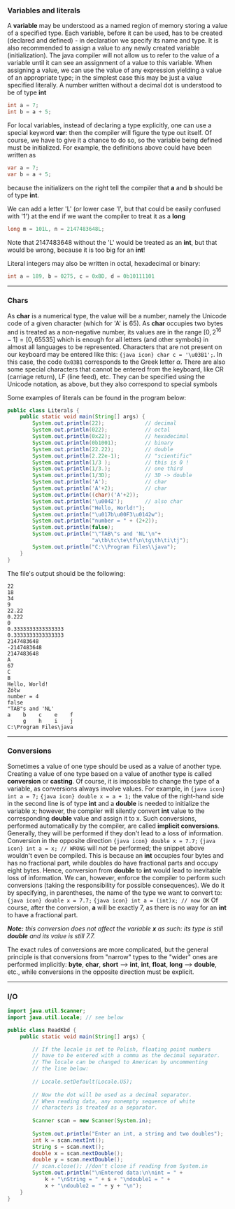 ### Variables and literals
A **variable** may be understood as a named region of memory storing a value of a specified type. Each variable, before it can be used, has to be created (declared and defined) - in declaration we specify its name and type. It is also recommended to assign a value to any newly created variable (initialization). The java compiler will not allow us to refer to the value of a variable until it can see an assignment of a value to this variable. When assigning a value, we can use the value of any expression yielding a value of an appropriate type; in the simplest case this may be just a value specified literally.
A number written without a decimal dot is understood to be of type **int**
```java
int a = 7;
int b = a + 5;
```

For local variables, instead of declaring a type explicitly, one can use a special keyword **var**: then the compiler will figure the type out itself. Of course, we have to give it a chance to do so, so the variable being defined must be initialized. For example, the definitions above could have been written as
```java
var a = 7;
var b = a + 5;
```
because the initializers on the right tell the compiler that **a** and **b** should be of type **int**.

We can add a letter 'L' (or lower case 'l', but that could be easily confused with '1') at the end if we want the compiler to treat it as a **long**
```java
long m = 101L, n = 2147483648L;
```
Note that 2147483648 without the 'L' would be treated as an **int**, but that would be wrong, because it is too big for an **int**!

Literal integers may also be written in octal, hexadecimal or binary:
```java
int a = 189, b = 0275, c = 0xBD, d = 0b10111101
```

---
### Chars
As **char** is a numerical type, the value will be a number, namely the Unicode code of a given character (which for 'A' is 65). As **char** occupies two bytes and is treated as a non-negative number, its values are in the range $[0, 2^{16}-1] = [0, 65535]$ which is enough for all letters (and other symbols) in almost all languages to be represented. Characters that are not present on our keyboard may be entered like this: `{java icon} char c = '\u03B1';`. In this case, the code `0x03B1` corresponds to the Greek letter $\alpha$. There are also some special characters that cannot be entered from the keyboard, like CR (carriage return), LF (line feed), etc.
They can be specified using the Unicode notation, as above, but they also correspond to special symbols

Some examples of literals can be found in the program below:
```java title:Literals.java
public class Literals {
	public static void main(String[] args) {
		System.out.println(22);             // decimal
		System.out.println(022);            // octal
		System.out.println(0x22);           // hexadecimal
		System.out.println(0b1001);         // binary
		System.out.println(22.22);          // double
		System.out.println(2.22e-1);        // "scientific"
		System.out.println(1/3 );           // this is 0 !
		System.out.println(1/3.);           // one third
		System.out.println(1/3D);           // 3D -> double
		System.out.println('A');            // char
		System.out.println('A'+2);          // char
		System.out.println((char)('A'+2));
		System.out.println('\u0042');       // also char
		System.out.println("Hello, World!");
		System.out.println("\u017b\u00F3\u0142w");
		System.out.println("number = " + (2+2));
		System.out.println(false);
		System.out.println("\"TAB\"s and 'NL'\n"+
		                   "a\tb\tc\te\tf\n\tg\th\ti\tj");
		System.out.println("C:\\Program Files\\java");
	}
}
```
The file's output should be the following:
```
22
18
34
9
22.22
0.222
0
0.3333333333333333
0.3333333333333333
2147483648
-2147483648
2147483648
A
67
C
B
Hello, World!
Żółw
number = 4
false
"TAB"s and 'NL'
a    b    c    e    f
     g    h    i    j
C:\Program Files\java
```

---
### Conversions
Sometimes a value of one type should be used as a value of another type. Creating a value of one type based on a value of another type is called **conversion** or **casting**. Of course, it is impossible to change the type of a variable, as conversions always involve values.
For example, in
`{java icon} int a = 7;`
`{java icon} double x = a + 1;`
the value of the right-hand side in the second line is of type **int** and a **double** is needed to initialize the variable x; however, the compiler will silently convert **int** value to the corresponding **double** value and assign it to x. Such conversions, performed automatically by the compiler, are called **implicit conversions**. Generally, they will be performed if they don't lead to a loss of information.
Conversion in the opposite direction
`{java icon} double x = 7.7;`
`{java icon} int a = x; // WRONG`
will *not* be performed; the snippet above wouldn't even be compiled.
This is because an **int** occupies four bytes and has no fractional part, while doubles do have fractional parts and occupy eight bytes. Hence, conversion from **double** to **int** would lead to inevitable loss of information. We can, however, enforce the compiler to perform such conversions (taking the responsibility for possible consequences).
We do it by specifying, in parentheses, the name of the type we want to convert to:
`{java icon} double x = 7.7;`
`{java icon} int a = (int)x; // now OK`
Of course, after the conversion, **a** will be exactly 7, as there is no way for an **int** to have a fractional part.

***Note:** this conversion does not affect the variable **x** as such: its type is still **double** and its value is still 7.7.*

The exact rules of conversions are more complicated, but the general principle is that conversions from "narrow" types to the "wider" ones are performed implicitly:
**byte**, **char**, **short** --> **int**, **int**, **float**, **long** --> **double**, etc.,
while conversions in the opposite direction must be explicit.

---

### I/O

```java title:ReadKbd.java
import java.util.Scanner;
import java.util.Locale; // see below

public class ReadKbd {
	public static void main(String[] args) {

		// If the locale is set to Polish, floating point numbers
		// have to be entered with a comma as the decimal separator.
		// The locale can be changed to American by uncommenting
		// the line below:
		
		// Locale.setDefault(Locale.US);
		
		// Now the dot will be used as a decimal separator.
		// When reading data, any nonempty sequence of white
		// characters is treated as a separator.
		
		Scanner scan = new Scanner(System.in);
		
		System.out.println("Enter an int, a string and two doubles");
		int k = scan.nextInt();
		String s = scan.next();
		double x = scan.nextDouble();
		double y = scan.nextDouble();
		// scan.close(); //don't close if reading from System.in
		System.out.println("\nEntered data:\n\nint = " +
			k + "\nString = " + s + "\ndouble1 = " + 
			x + "\ndouble2 = " + y + "\n");
	}
}
```


